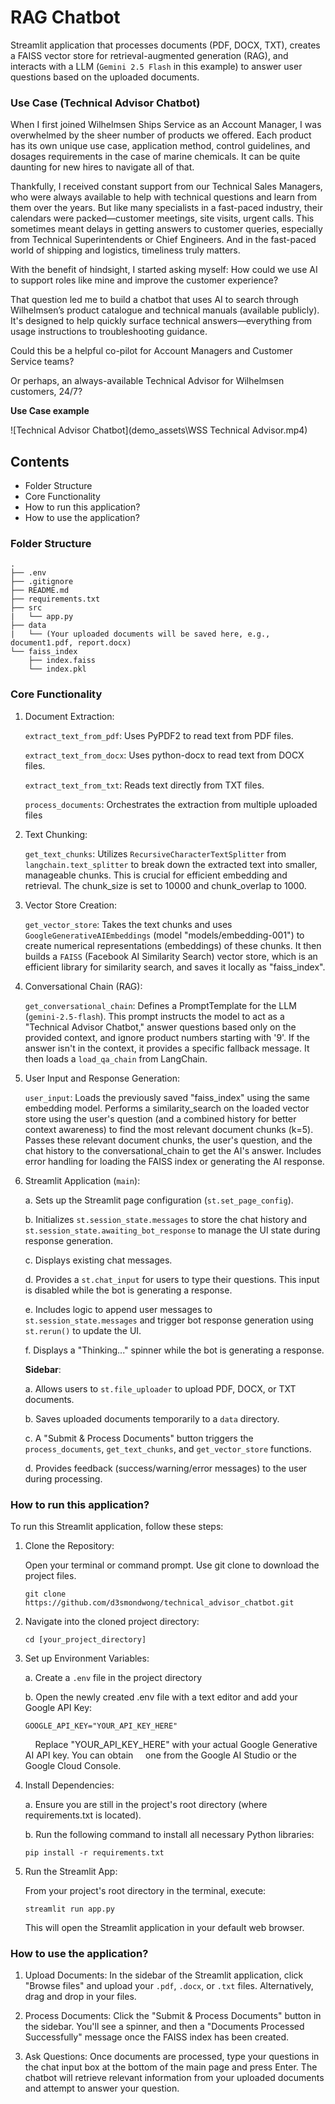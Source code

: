 # RAG Chatbot
Streamlit application that processes documents (PDF, DOCX, TXT), creates a FAISS vector store for retrieval-augmented generation (RAG), and interacts with a LLM (`Gemini 2.5 Flash` in this example) to answer user questions based on the uploaded documents.

### Use Case (Technical Advisor Chatbot)
When I first joined Wilhelmsen Ships Service as an Account Manager, I was overwhelmed by the sheer number of products we offered. Each product has its own unique use case, application method, control guidelines, and dosages requirements in the case of marine chemicals. It can be quite daunting for new hires to navigate all of that.

Thankfully, I received constant support from our Technical Sales Managers, who were always available to help with technical questions and learn from them over the years. But like many specialists in a fast-paced industry, their calendars were packed—customer meetings, site visits, urgent calls. This sometimes meant delays in getting answers to customer queries, especially from Technical Superintendents or Chief Engineers. And in the fast-paced world of shipping and logistics, timeliness truly matters.

With the benefit of hindsight, I started asking myself: How could we use AI to support roles like mine and improve the customer experience?

That question led me to build a chatbot that uses AI to search through Wilhelmsen’s product catalogue and technical manuals (available publicly). It's designed to help quickly surface technical answers—everything from usage instructions to troubleshooting guidance.

Could this be a helpful co-pilot for Account Managers and Customer Service teams?

Or perhaps, an always-available Technical Advisor for Wilhelmsen customers, 24/7?

**Use Case example**

![Technical Advisor Chatbot](demo_assets\WSS Technical Advisor.mp4)

## Contents
- Folder Structure
- Core Functionality
- How to run this application?
- How to use the application?

### Folder Structure
```
.
├── .env
├── .gitignore
├── README.md
├── requirements.txt
├── src
|   └── app.py
├── data
|   └── (Your uploaded documents will be saved here, e.g., document1.pdf, report.docx)
└── faiss_index
    ├── index.faiss
    └── index.pkl
```

### Core Functionality

1. Document Extraction:

    `extract_text_from_pdf`: Uses PyPDF2 to read text from PDF files.

    `extract_text_from_docx`: Uses python-docx to read text from DOCX files.

    `extract_text_from_txt`: Reads text directly from TXT files.

    `process_documents`: Orchestrates the extraction from multiple uploaded files

2. Text Chunking:

    `get_text_chunks`: Utilizes `RecursiveCharacterTextSplitter` from `langchain.text_splitter` to break down the extracted text into smaller, manageable chunks. This is crucial for efficient embedding and retrieval. The chunk_size is set to 10000 and chunk_overlap to 1000.

3. Vector Store Creation:

    `get_vector_store`: Takes the text chunks and uses `GoogleGenerativeAIEmbeddings` (model "models/embedding-001") to create numerical representations (embeddings) of these chunks. It then builds a `FAISS` (Facebook AI Similarity Search) vector store, which is an efficient library for similarity search, and saves it locally as "faiss_index".

4. Conversational Chain (RAG):

    `get_conversational_chain`: Defines a PromptTemplate for the LLM (`gemini-2.5-flash`). This prompt instructs the model to act as a "Technical Advisor Chatbot," answer questions based only on the provided context, and ignore product numbers starting with '9'. If the answer isn't in the context, it provides a specific fallback message. It then loads a `load_qa_chain` from LangChain.

5. User Input and Response Generation:

    `user_input`: Loads the previously saved "faiss_index" using the same embedding model. Performs a similarity_search on the loaded vector store using the user's question (and a combined history for better context awareness) to find the most relevant document chunks (k=5).
    Passes these relevant document chunks, the user's question, and the chat history to the conversational_chain to get the AI's answer.
    Includes error handling for loading the FAISS index or generating the AI response.

6. Streamlit Application (`main`):

    a. Sets up the Streamlit page configuration (`st.set_page_config`).

    b. Initializes `st.session_state.messages` to store the chat history and `st.session_state.awaiting_bot_response` to manage the UI state during response generation.

    c. Displays existing chat messages.

    d. Provides a `st.chat_input` for users to type their questions. This input is disabled while the bot is generating a response.

    e. Includes logic to append user messages to `st.session_state.messages` and trigger bot response generation using `st.rerun()` to update the UI.

    f. Displays a "Thinking..." spinner while the bot is generating a response.

    **Sidebar**:

    a. Allows users to `st.file_uploader` to upload PDF, DOCX, or TXT documents.

    b. Saves uploaded documents temporarily to a `data` directory.

    c.  A "Submit & Process Documents" button triggers the `process_documents`, `get_text_chunks`, and `get_vector_store` functions.

    d. Provides feedback (success/warning/error messages) to the user during processing.

### How to run this application?

To run this Streamlit application, follow these steps:

1. Clone the Repository:

    Open your terminal or command prompt.
    Use git clone to download the project files.

    ```
    git clone https://github.com/d3smondwong/technical_advisor_chatbot.git
    ```
2. Navigate into the cloned project directory:

    ```
    cd [your_project_directory]
    ```
3. Set up Environment Variables:

    a. Create a `.env` file in the project directory

    b. Open the newly created .env file with a text editor and add your     Google API Key:

    ```
    GOOGLE_API_KEY="YOUR_API_KEY_HERE"
    ```
    &nbsp;&nbsp;&nbsp;&nbsp;Replace "YOUR_API_KEY_HERE" with your actual Google Generative AI API key. You can obtain &nbsp;&nbsp;&nbsp;&nbsp;one from the Google AI Studio or the Google Cloud Console.

4. Install Dependencies:

    a. Ensure you are still in the project's root directory (where requirements.txt is located).

    b. Run the following command to install all necessary Python libraries:

    ```
    pip install -r requirements.txt
    ```

5. Run the Streamlit App:

    From your project's root directory in the terminal, execute:

    ```
    streamlit run app.py

    ```
    This will open the Streamlit application in your default web browser.

### How to use the application?

1. Upload Documents: In the sidebar of the Streamlit application, click "Browse files" and upload your `.pdf`, `.docx`, or `.txt` files. Alternatively, drag and drop in your files.

2. Process Documents: Click the "Submit & Process Documents" button in the sidebar. You'll see a spinner, and then a "Documents Processed Successfully" message once the FAISS index has been created.

3. Ask Questions: Once documents are processed, type your questions in the chat input box at the bottom of the main page and press Enter. The chatbot will retrieve relevant information from your uploaded documents and attempt to answer your question.
